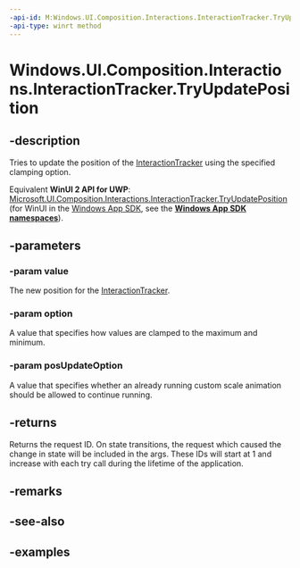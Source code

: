 ```yaml
---
-api-id: M:Windows.UI.Composition.Interactions.InteractionTracker.TryUpdatePosition(Windows.Foundation.Numerics.Vector3,Windows.UI.Composition.Interactions.InteractionTrackerClampingOption,Windows.UI.Composition.Interactions.InteractionTrackerPositionUpdateOption)
-api-type: winrt method
---
```


<!-- Method syntax.
public int InteractionTracker.TryUpdatePosition(Vector3 value, InteractionTrackerClampingOption option, InteractionTrackerPositionUpdateOption posUpdateOption)
-->

# Windows.UI.Composition.Interactions.InteractionTracker.TryUpdatePosition

## -description

Tries to update the position of the [InteractionTracker](interactiontracker.md) using the specified clamping option.

Equivalent **WinUI 2 API for UWP**: [Microsoft.UI.Composition.Interactions.InteractionTracker.TryUpdatePosition](/windows/winui/api/microsoft.ui.composition.interactions.interactiontracker.tryupdateposition) (for WinUI in the [Windows App SDK](/windows/apps/windows-app-sdk/), see the **[Windows App SDK namespaces](/windows/windows-app-sdk/api/winrt/)**).

## -parameters

### -param value

The new position for the [InteractionTracker](interactiontracker.md).

### -param option

A value that specifies how values are clamped to the maximum and minimum.

### -param posUpdateOption

A value that specifies whether an already running custom scale animation should be allowed to continue running.

## -returns

Returns the request ID. On state transitions, the request which caused the change in state will be included in the args. These IDs will start at 1 and increase with each try call during the lifetime of the application.

## -remarks

## -see-also

## -examples

